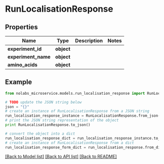 # RunLocalisationResponse


## Properties

Name | Type | Description | Notes
------------ | ------------- | ------------- | -------------
**experiment_id** | **object** |  | 
**experiment_name** | **object** |  | 
**amino_acids** | **object** |  | 

## Example

```python
from nolabs_microservice.models.run_localisation_response import RunLocalisationResponse

# TODO update the JSON string below
json = "{}"
# create an instance of RunLocalisationResponse from a JSON string
run_localisation_response_instance = RunLocalisationResponse.from_json(json)
# print the JSON string representation of the object
print RunLocalisationResponse.to_json()

# convert the object into a dict
run_localisation_response_dict = run_localisation_response_instance.to_dict()
# create an instance of RunLocalisationResponse from a dict
run_localisation_response_form_dict = run_localisation_response.from_dict(run_localisation_response_dict)
```
[[Back to Model list]](../README.md#documentation-for-models) [[Back to API list]](../README.md#documentation-for-api-endpoints) [[Back to README]](../README.md)


